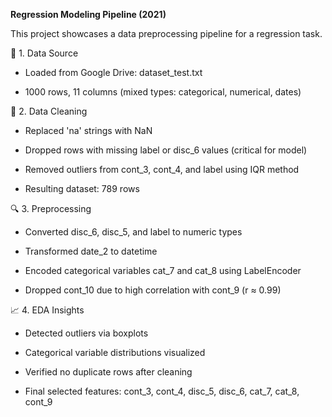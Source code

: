 **Regression Modeling Pipeline (2021)**

This project showcases a data preprocessing pipeline for a regression task. 

🧱 1. Data Source

* Loaded from Google Drive: dataset_test.txt

* 1000 rows, 11 columns (mixed types: categorical, numerical, dates)

🧹 2. Data Cleaning

* Replaced 'na' strings with NaN

* Dropped rows with missing label or disc_6 values (critical for model)

* Removed outliers from cont_3, cont_4, and label using IQR method

* Resulting dataset: 789 rows

🔍 3. Preprocessing

* Converted disc_6, disc_5, and label to numeric types

* Transformed date_2 to datetime

* Encoded categorical variables cat_7 and cat_8 using LabelEncoder

* Dropped cont_10 due to high correlation with cont_9 (r ≈ 0.99)

📈 4. EDA Insights

* Detected outliers via boxplots

* Categorical variable distributions visualized

* Verified no duplicate rows after cleaning

* Final selected features: cont_3, cont_4, disc_5, disc_6, cat_7, cat_8, cont_9

